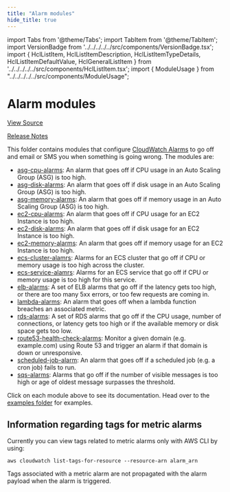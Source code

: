 ```yaml
---
title: "Alarm modules"
hide_title: true
---
```


import Tabs from '@theme/Tabs';
import TabItem from '@theme/TabItem';
import VersionBadge from '../../../../../src/components/VersionBadge.tsx';
import { HclListItem, HclListItemDescription, HclListItemTypeDetails, HclListItemDefaultValue, HclGeneralListItem } from '../../../../../src/components/HclListItem.tsx';
import { ModuleUsage } from "../../../../../src/components/ModuleUsage";

<VersionBadge repoTitle="AWS Monitoring Modules" version="0.35.9" lastModifiedVersion="0.35.8"/>

# Alarm modules

<a href="https://github.com/tnn-tnn-tnn-tnn-tnn-gruntwork-io/terraform-aws-monitoring/tree/v0.35.9/modules/alarms" className="link-button" title="View the source code for this module in GitHub.">View Source</a>

<a href="https://github.com/tnn-tnn-tnn-tnn-tnn-gruntwork-io/terraform-aws-monitoring/releases/tag/v0.35.8" className="link-button" title="Release notes for only versions which impacted this module.">Release Notes</a>

This folder contains modules that configure [CloudWatch
Alarms](http://docs.aws.amazon.com/AmazonCloudWatch/latest/DeveloperGuide/AlarmThatSendsEmail.html) to go off and
email or SMS you when something is going wrong. The modules are:

*   [asg-cpu-alarms](https://github.com/tnn-tnn-tnn-tnn-tnn-gruntwork-io/terraform-aws-monitoring/tree/v0.35.9/modules/alarms/asg-cpu-alarms): An alarm that goes off if CPU usage in an Auto Scaling Group (ASG) is too high.
*   [asg-disk-alarms](https://github.com/tnn-tnn-tnn-tnn-tnn-gruntwork-io/terraform-aws-monitoring/tree/v0.35.9/modules/alarms/asg-disk-alarms): An alarm that goes off if disk usage in an Auto Scaling Group (ASG) is too high.
*   [asg-memory-alarms](https://github.com/tnn-tnn-tnn-tnn-tnn-gruntwork-io/terraform-aws-monitoring/tree/v0.35.9/modules/alarms/asg-memory-alarms): An alarm that goes off if memory usage in an Auto Scaling Group (ASG) is
    too high.
*   [ec2-cpu-alarms](https://github.com/tnn-tnn-tnn-tnn-tnn-gruntwork-io/terraform-aws-monitoring/tree/v0.35.9/modules/alarms/ec2-cpu-alarms): An alarm that goes off if CPU usage for an EC2 Instance is too high.
*   [ec2-disk-alarms](https://github.com/tnn-tnn-tnn-tnn-tnn-gruntwork-io/terraform-aws-monitoring/tree/v0.35.9/modules/alarms/ec2-disk-alarms): An alarm that goes off if disk usage for an EC2 Instance is too high.
*   [ec2-memory-alarms](https://github.com/tnn-tnn-tnn-tnn-tnn-gruntwork-io/terraform-aws-monitoring/tree/v0.35.9/modules/alarms/ec2-memory-alarms): An alarm that goes off if memory usage for an EC2 Instance is too high.
*   [ecs-cluster-alamrs](https://github.com/tnn-tnn-tnn-tnn-tnn-gruntwork-io/terraform-aws-monitoring/tree/v0.35.9/modules/alarms/ecs-cluster-alarms): Alarms for an ECS cluster that go off if CPU or memory usage is too high
    across the cluster.
*   [ecs-service-alamrs](https://github.com/tnn-tnn-tnn-tnn-tnn-gruntwork-io/terraform-aws-monitoring/tree/v0.35.9/modules/alarms/ecs-cluster-alarms): Alarms for an ECS service that go off if CPU or memory usage is too high
    for this service.
*   [elb-alarms](https://github.com/tnn-tnn-tnn-tnn-tnn-gruntwork-io/terraform-aws-monitoring/tree/v0.35.9/modules/alarms/elb-alarms): A set of ELB alarms that go off if the latency gets too high, or there are
    too many 5xx errors, or too few requests are coming in.
*   [lambda-alarms](https://github.com/tnn-tnn-tnn-tnn-tnn-gruntwork-io/terraform-aws-monitoring/tree/v0.35.9/modules/alarms/lambda-alarms): An alarm that goes off when a lambda function breaches an associated metric.
*   [rds-alarms](https://github.com/tnn-tnn-tnn-tnn-tnn-gruntwork-io/terraform-aws-monitoring/tree/v0.35.9/modules/alarms/rds-alarms): A set of RDS alarms that go off if the CPU usage, number of connections, or latency gets
    too high or if the available memory or disk space gets too low.
*   [route53-health-check-alarms](https://github.com/tnn-tnn-tnn-tnn-tnn-gruntwork-io/terraform-aws-monitoring/tree/v0.35.9/modules/alarms/route53-health-check-alarms): Monitor a given domain (e.g. example.com) using Route
    53 and trigger an alarm if that domain is down or unresponsive.
*   [scheduled-job-alarm](https://github.com/tnn-tnn-tnn-tnn-tnn-gruntwork-io/terraform-aws-monitoring/tree/v0.35.9/modules/alarms/scheduled-job-alarm): An alarm that goes off if a scheduled job (e.g. a cron job) fails to
    run.
*   [sqs-alarms](https://github.com/tnn-tnn-tnn-tnn-tnn-gruntwork-io/terraform-aws-monitoring/tree/v0.35.9/modules/alarms/sqs-alarms): Alarms that go off if the number of visible messages is too high or age of oldest message surpasses the threshold.

Click on each module above to see its documentation. Head over to the [examples folder](https://github.com/tnn-tnn-tnn-tnn-tnn-gruntwork-io/terraform-aws-monitoring/tree/v0.35.9/examples) for examples.

## Information regarding tags for metric alarms

Currently you can view tags related to metric alarms only with AWS CLI by using:

```
aws cloudwatch list-tags-for-resource --resource-arn alarm_arn
```

Tags associated with a metric alarm are not propagated with the alarm payload when the alarm is triggered.


<!-- ##DOCS-SOURCER-START
{
  "originalSources": [
    "https://github.com/tnn-tnn-tnn-tnn-tnn-gruntwork-io/terraform-aws-monitoring/tree/v0.35.9/modules/alarms/readme.md",
    "https://github.com/tnn-tnn-tnn-tnn-tnn-gruntwork-io/terraform-aws-monitoring/tree/v0.35.9/modules/alarms/variables.tf",
    "https://github.com/tnn-tnn-tnn-tnn-tnn-gruntwork-io/terraform-aws-monitoring/tree/v0.35.9/modules/alarms/outputs.tf"
  ],
  "sourcePlugin": "module-catalog-api",
  "hash": "f44eeadde1e0ff55b45050ac05adad40"
}
##DOCS-SOURCER-END -->
